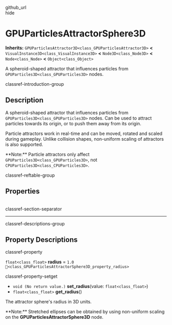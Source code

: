 github\_url  
hide

# GPUParticlesAttractorSphere3D

**Inherits:** `GPUParticlesAttractor3D<class_GPUParticlesAttractor3D>`
**&lt;** `VisualInstance3D<class_VisualInstance3D>` **&lt;**
`Node3D<class_Node3D>` **&lt;** `Node<class_Node>` **&lt;**
`Object<class_Object>`

A spheroid-shaped attractor that influences particles from
`GPUParticles3D<class_GPUParticles3D>` nodes.

classref-introduction-group

## Description

A spheroid-shaped attractor that influences particles from
`GPUParticles3D<class_GPUParticles3D>` nodes. Can be used to attract
particles towards its origin, or to push them away from its origin.

Particle attractors work in real-time and can be moved, rotated and
scaled during gameplay. Unlike collision shapes, non-uniform scaling of
attractors is also supported.

\*\*Note:\*\* Particle attractors only affect
`GPUParticles3D<class_GPUParticles3D>`, not
`CPUParticles3D<class_CPUParticles3D>`.

classref-reftable-group

## Properties

<table>
<tbody>
<tr>
</tr>
</tbody>
</table>

classref-section-separator

------------------------------------------------------------------------

classref-descriptions-group

## Property Descriptions

classref-property

`float<class_float>` **radius** = `1.0`
`🔗<class_GPUParticlesAttractorSphere3D_property_radius>`

classref-property-setget

-   `void (No return value.)` **set\_radius**(value:
    `float<class_float>`)
-   `float<class_float>` **get\_radius**()

The attractor sphere's radius in 3D units.

\*\*Note:\*\* Stretched ellipses can be obtained by using non-uniform
scaling on the **GPUParticlesAttractorSphere3D** node.
